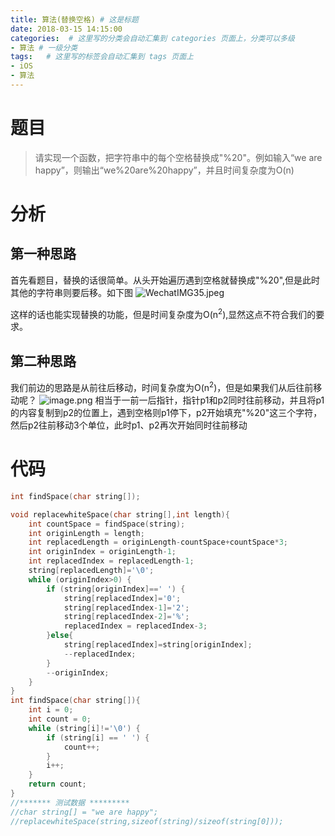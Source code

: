 ```yaml
---
title: 算法(替换空格) # 这是标题
date: 2018-03-15 14:15:00
categories:  # 这里写的分类会自动汇集到 categories 页面上，分类可以多级
- 算法 # 一级分类
tags:   # 这里写的标签会自动汇集到 tags 页面上
- iOS
- 算法
---
```

# 题目
> 请实现一个函数，把字符串中的每个空格替换成"%20"。例如输入“we are happy”，则输出“we%20are%20happy”，并且时间复杂度为O(n)

# 分析
## 第一种思路
首先看题目，替换的话很简单。从头开始遍历遇到空格就替换成"%20",但是此时其他的字符串则要后移。如下图
![WechatIMG35.jpeg](https://upload-images.jianshu.io/upload_images/6644906-d2f5991b5e0473f5.jpeg?imageMogr2/auto-orient/strip%7CimageView2/2/w/1240)

这样的话也能实现替换的功能，但是时间复杂度为O(n<sup>2</sup>),显然这点不符合我们的要求。
## 第二种思路
我们前边的思路是从前往后移动，时间复杂度为O(n<sup>2</sup>)，但是如果我们从后往前移动呢？
![image.png](https://upload-images.jianshu.io/upload_images/6644906-3ed0b4df988317b2.png?imageMogr2/auto-orient/strip%7CimageView2/2/w/1240)
相当于一前一后指针，指针p1和p2同时往前移动，并且将p1的内容复制到p2的位置上，遇到空格则p1停下，p2开始填充"%20"这三个字符，然后p2往前移动3个单位，此时p1、p2再次开始同时往前移动
# 代码
```C
int findSpace(char string[]);

void replacewhiteSpace(char string[],int length){
    int countSpace = findSpace(string);
    int originLength = length;
    int replacedLength = originLength-countSpace+countSpace*3;
    int originIndex = originLength-1;
    int replacedIndex = replacedLength-1;
    string[replacedLength]='\0';
    while (originIndex>0) {
        if (string[originIndex]==' ') {
            string[replacedIndex]='0';
            string[replacedIndex-1]='2';
            string[replacedIndex-2]='%';
            replacedIndex = replacedIndex-3;
        }else{
            string[replacedIndex]=string[originIndex];
            --replacedIndex;
        }
        --originIndex;
    }
}
int findSpace(char string[]){
    int i = 0;
    int count = 0;
    while (string[i]!='\0') {
        if (string[i] == ' ') {
            count++;
        }
        i++;
    }
    return count;
}
//******* 测试数据 *********
//char string[] = "we are happy";
//replacewhiteSpace(string,sizeof(string)/sizeof(string[0]));
```
